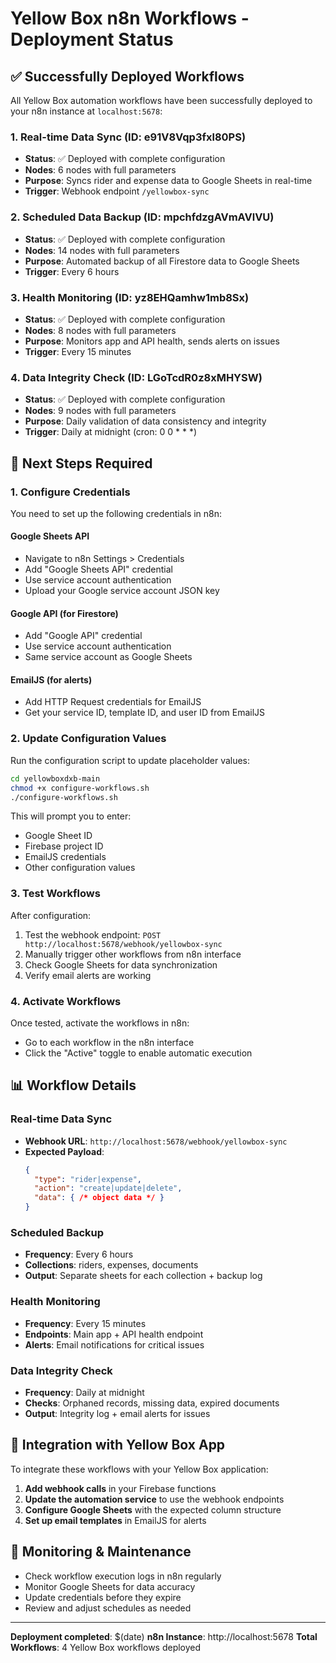 # Yellow Box n8n Workflows - Deployment Status

## ✅ Successfully Deployed Workflows

All Yellow Box automation workflows have been successfully deployed to your n8n instance at `localhost:5678`:

### 1. Real-time Data Sync (ID: e91V8Vqp3fxl80PS)
- **Status**: ✅ Deployed with complete configuration
- **Nodes**: 6 nodes with full parameters
- **Purpose**: Syncs rider and expense data to Google Sheets in real-time
- **Trigger**: Webhook endpoint `/yellowbox-sync`

### 2. Scheduled Data Backup (ID: mpchfdzgAVmAVlVU)
- **Status**: ✅ Deployed with complete configuration  
- **Nodes**: 14 nodes with full parameters
- **Purpose**: Automated backup of all Firestore data to Google Sheets
- **Trigger**: Every 6 hours

### 3. Health Monitoring (ID: yz8EHQamhw1mb8Sx)
- **Status**: ✅ Deployed with complete configuration
- **Nodes**: 8 nodes with full parameters
- **Purpose**: Monitors app and API health, sends alerts on issues
- **Trigger**: Every 15 minutes

### 4. Data Integrity Check (ID: LGoTcdR0z8xMHYSW)
- **Status**: ✅ Deployed with complete configuration
- **Nodes**: 9 nodes with full parameters
- **Purpose**: Daily validation of data consistency and integrity
- **Trigger**: Daily at midnight (cron: 0 0 * * *)

## 🔧 Next Steps Required

### 1. Configure Credentials
You need to set up the following credentials in n8n:

#### Google Sheets API
- Navigate to n8n Settings > Credentials
- Add "Google Sheets API" credential
- Use service account authentication
- Upload your Google service account JSON key

#### Google API (for Firestore)
- Add "Google API" credential  
- Use service account authentication
- Same service account as Google Sheets

#### EmailJS (for alerts)
- Add HTTP Request credentials for EmailJS
- Get your service ID, template ID, and user ID from EmailJS

### 2. Update Configuration Values
Run the configuration script to update placeholder values:

```bash
cd yellowboxdxb-main
chmod +x configure-workflows.sh
./configure-workflows.sh
```

This will prompt you to enter:
- Google Sheet ID
- Firebase project ID
- EmailJS credentials
- Other configuration values

### 3. Test Workflows
After configuration:
1. Test the webhook endpoint: `POST http://localhost:5678/webhook/yellowbox-sync`
2. Manually trigger other workflows from n8n interface
3. Check Google Sheets for data synchronization
4. Verify email alerts are working

### 4. Activate Workflows
Once tested, activate the workflows in n8n:
- Go to each workflow in the n8n interface
- Click the "Active" toggle to enable automatic execution

## 📊 Workflow Details

### Real-time Data Sync
- **Webhook URL**: `http://localhost:5678/webhook/yellowbox-sync`
- **Expected Payload**: 
  ```json
  {
    "type": "rider|expense",
    "action": "create|update|delete",
    "data": { /* object data */ }
  }
  ```

### Scheduled Backup
- **Frequency**: Every 6 hours
- **Collections**: riders, expenses, documents
- **Output**: Separate sheets for each collection + backup log

### Health Monitoring  
- **Frequency**: Every 15 minutes
- **Endpoints**: Main app + API health endpoint
- **Alerts**: Email notifications for critical issues

### Data Integrity Check
- **Frequency**: Daily at midnight
- **Checks**: Orphaned records, missing data, expired documents
- **Output**: Integrity log + email alerts for issues

## 🚀 Integration with Yellow Box App

To integrate these workflows with your Yellow Box application:

1. **Add webhook calls** in your Firebase functions
2. **Update the automation service** to use the webhook endpoints
3. **Configure Google Sheets** with the expected column structure
4. **Set up email templates** in EmailJS for alerts

## 📝 Monitoring & Maintenance

- Check workflow execution logs in n8n regularly
- Monitor Google Sheets for data accuracy
- Update credentials before they expire
- Review and adjust schedules as needed

---

**Deployment completed**: $(date)
**n8n Instance**: http://localhost:5678
**Total Workflows**: 4 Yellow Box workflows deployed